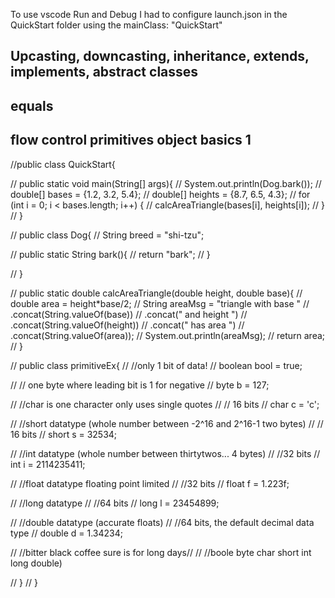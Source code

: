 To use vscode Run and Debug I had to configure launch.json in the QuickStart folder using the
  mainClass: "QuickStart"


## Upcasting, downcasting, inheritance, extends, implements, abstract classes

## equals


## flow control primitives object basics 1
//public class QuickStart{

//     public static void main(String[] args){
//         System.out.println(Dog.bark());
//         double[] bases = {1.2, 3.2, 5.4};
//         double[] heights = {8.7, 6.5, 4.3};
//         for (int i = 0; i < bases.length; i++) {
//             calcAreaTriangle(bases[i], heights[i]);
//         }
//     }

//     public class Dog{
//         String breed = "shi-tzu";

//         public static String bark(){
//             return "bark";
//         }
        
//     }

//     public static double calcAreaTriangle(double height, double base){
//         double area = height*base/2;
//         String areaMsg = "triangle with base "
//           .concat(String.valueOf(base))
//           .concat(" and height ")
//           .concat(String.valueOf(height))
//           .concat(" has area ")
//           .concat(String.valueOf(area));
//         System.out.println(areaMsg);
//         return area;
//     }

//     public class primitiveEx{
//         //only 1 bit of data!
//         boolean bool = true;

//         // one byte where leading bit is 1 for negative
//         byte b = 127;

//         //char is one character only uses single quotes
//         // 16 bits
//         char c = 'c';

//         //short datatype (whole number between -2^16 and 2^16-1 two bytes)
//         // 16 bits
//         short s = 32534;

//         //int datatype (whole number between thirtytwos... 4 bytes)
//         //32 bits
//         int i = 2114235411;
        
//         //float datatype floating point limited
//         //32 bits
//         float f = 1.223f;
        


//         //long datatype
//         //64 bits
//         long l = 23454899;

//         //double datatype (accurate floats)
//         //64 bits, the default decimal data type
//         double d = 1.34234;
        
//         //bitter black coffee sure is for long days//
//         //boole byte char short int long double)

//     }
// }